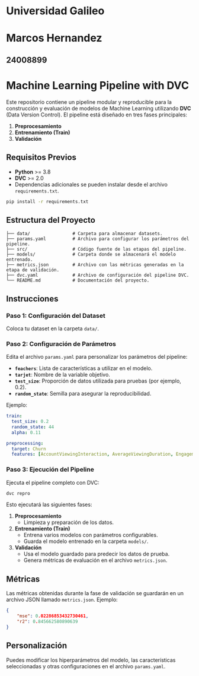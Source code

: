 # Universidad Galileo
# Marcos Hernandez 
## 24008899


# Machine Learning Pipeline with DVC  

Este repositorio contiene un pipeline modular y reproducible para la construcción y evaluación de modelos de Machine Learning utilizando **DVC** (Data Version Control). El pipeline está diseñado en tres fases principales:  

1. **Preprocesamiento**  
2. **Entrenamiento (Train)**  
3. **Validación**  

## Requisitos Previos  

- **Python** >= 3.8  
- **DVC** >= 2.0  
- Dependencias adicionales se pueden instalar desde el archivo `requirements.txt`.  

```bash
pip install -r requirements.txt
```

## Estructura del Proyecto  

```plaintext
├── data/                # Carpeta para almacenar datasets.  
├── params.yaml          # Archivo para configurar los parámetros del pipeline.  
├── src/                 # Código fuente de las etapas del pipeline.  
├── models/              # Carpeta donde se almacenará el modelo entrenado.  
├── metrics.json         # Archivo con las métricas generadas en la etapa de validación.  
├── dvc.yaml             # Archivo de configuración del pipeline DVC.  
└── README.md            # Documentación del proyecto.  
```

## Instrucciones  

### Paso 1: Configuración del Dataset  
Coloca tu dataset en la carpeta `data/`.  

### Paso 2: Configuración de Parámetros  
Edita el archivo `params.yaml` para personalizar los parámetros del pipeline:  

- **`feachers`**: Lista de características a utilizar en el modelo.  
- **`tarjet`**: Nombre de la variable objetivo.  
- **`test_size`**: Proporción de datos utilizada para pruebas (por ejemplo, 0.2).  
- **`random_state`**: Semilla para asegurar la reproducibilidad.  

Ejemplo:  

```yaml
train:
  test_size: 0.2
  random_state: 44
  alpha: 0.11

preprocessing:
  target: Churn
  features: [AccountViewingInteraction, AverageViewingDuration, EngagementScore, ContentDownloadsPerMonth, MonthlyCharges, AccountAge, ViewingHoursPerWeek, ViewingHoursVariation, BandwidthUsage, AnnualIncome, SupportTicketsPerMonth, UserRating, NetworkLatency, TotalCharges, CommentsOnContent, Age, SocialMediaInteractions, WatchlistSize, WebsiteVisitsPerWeek, PersonalizedRecommendations]

```

### Paso 3: Ejecución del Pipeline  

Ejecuta el pipeline completo con DVC:  

```bash
dvc repro
```

Esto ejecutará las siguientes fases:  

1. **Preprocesamiento**  
   - Limpieza y preparación de los datos.  
2. **Entrenamiento (Train)**  
   - Entrena varios modelos con parámetros configurables.  
   - Guarda el modelo entrenado en la carpeta `models/`.  
3. **Validación**  
   - Usa el modelo guardado para predecir los datos de prueba.  
   - Genera métricas de evaluación en el archivo `metrics.json`.  

## Métricas  

Las métricas obtenidas durante la fase de validación se guardarán en un archivo JSON llamado `metrics.json`. Ejemplo:  

```json
{
    "mse": 0.02286853432730461,
    "r2": 0.845662580890639
}
```

## Personalización  
Puedes modificar los hiperparámetros del modelo, las características seleccionadas y otras configuraciones en el archivo `params.yaml`.  

